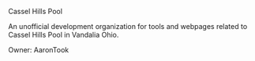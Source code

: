 Cassel Hills Pool

An unofficial development organization for tools and webpages related to Cassel Hills Pool in Vandalia Ohio.

Owner: AaronTook
